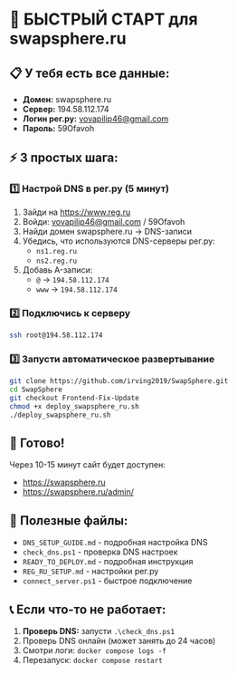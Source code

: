 # 🚀 БЫСТРЫЙ СТАРТ для swapsphere.ru

## 📋 У тебя есть все данные:
- **Домен:** swapsphere.ru  
- **Сервер:** 194.58.112.174
- **Логин рег.ру:** vovapilip46@gmail.com
- **Пароль:** 59Ofavoh

## ⚡ 3 простых шага:

### 1️⃣ Настрой DNS в рег.ру (5 минут)
1. Зайди на https://www.reg.ru
2. Войди: vovapilip46@gmail.com / 59Ofavoh  
3. Найди домен swapsphere.ru → DNS-записи
4. Убедись, что используются DNS-серверы рег.ру:
   - `ns1.reg.ru`
   - `ns2.reg.ru`
5. Добавь A-записи:
   - `@` → `194.58.112.174`
   - `www` → `194.58.112.174`

### 2️⃣ Подключись к серверу
```bash
ssh root@194.58.112.174
```

### 3️⃣ Запусти автоматическое развертывание
```bash
git clone https://github.com/irving2019/SwapSphere.git
cd SwapSphere  
git checkout Frontend-Fix-Update
chmod +x deploy_swapsphere_ru.sh
./deploy_swapsphere_ru.sh
```

## 🎉 Готово!
Через 10-15 минут сайт будет доступен:
- https://swapsphere.ru
- https://swapsphere.ru/admin/

## 🔧 Полезные файлы:
- `DNS_SETUP_GUIDE.md` - подробная настройка DNS
- `check_dns.ps1` - проверка DNS настроек
- `READY_TO_DEPLOY.md` - подробная инструкция
- `REG_RU_SETUP.md` - настройки рег.ру  
- `connect_server.ps1` - быстрое подключение

## 📞 Если что-то не работает:
1. **Проверь DNS:** запусти `.\check_dns.ps1`
2. Проверь DNS онлайн (может занять до 24 часов)
3. Смотри логи: `docker compose logs -f`
4. Перезапуск: `docker compose restart`
